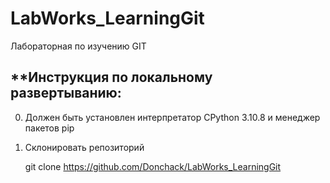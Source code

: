 # LabWorks_LearningGit
Лабораторная по изучению GIT

## **Инструкция по локальному развертыванию:

0. Должен быть установлен интерпретатор CPython 3.10.8 и менеджер пакетов pip
1. Склонировать репозиторий
    
    git clone https://github.com/Donchack/LabWorks_LearningGit